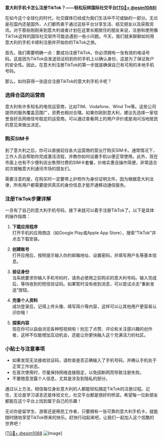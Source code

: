 **意大利手机卡怎么注册TikTok？——轻松玩转国际社交平台[[TG💪+ @esim1088](https://t.me/s/esim1088)]**

在如今这个全球化的时代，社交媒体已经成为我们生活中不可或缺的一部分。无论是在国内还是国外，人们都热衷于通过这些平台分享生活、结交朋友以及获取资讯。对于那些刚刚来到意大利或者计划在这里长期居住的朋友来说，注册和使用像TikTok这样的国际社交软件可能会遇到一些小问题。今天，我们就来聊聊如何用意大利的手机卡顺利注册并开始你的TikTok之旅。

首先，我们需要明确一点：要成功注册TikTok，你必须拥有一张有效的电话号码。这是因为TikTok会发送验证码到你的手机上以确认身份，这是为了保证账户的安全性。因此，在意大利注册TikTok的第一步就是确保自己有可用的本地手机号码。

那么，如何获得一张适合注册TikTok的意大利手机卡呢？

### 选择合适的运营商

意大利有许多知名的电信运营商，比如TIM、Vodafone、Wind Tre等。这些公司提供的服务覆盖范围广，资费也相对合理。如果你刚到意大利，建议先选择一家信誉良好且网络信号稳定的运营商。可以通过查看网上的用户评价或是询问当地居民的意见来做出决定。

### 购买SIM卡

到了意大利之后，你可以直接前往各大运营商的营业厅购买SIM卡。通常情况下，工作人员会帮助你完成激活流程，并教你如何设置手机以便正常使用。此外，现在市面上也有不少便利店出售预付费的SIM卡套餐，价格实惠且操作简便，非常适合初次接触意大利通讯市场的朋友们。

需要注意的是，在购买时一定要带上护照作为身份证明文件。因为根据意大利法律，所有用户都需要提供真实的身份信息才能开通移动通信服务。

### 注册TikTok步骤详解

一旦有了自己的意大利手机号码，接下来就可以着手注册TikTok了。以下是具体的操作指南：

1. **下载应用程序**  
   打开手机的应用商店（如Google Play或Apple App Store），搜索“TikTok”并点击下载安装。

2. **创建账号**  
   打开应用后，按照提示输入你的邮箱地址、设置密码，并填写用户名等基本信息。

3. **验证身份**  
   当系统要求你输入手机号码时，请务必使用之前购买的意大利号码。输入完成后，等待收到的短信验证码。如果暂时没有收到消息，可以尝试点击“重新发送”按钮。

4. **完善个人资料**  
   成功登录后，记得上传头像、填写简介等内容，这样可以让其他用户更容易认识你哦！

5. **探索内容**  
   现在你可以自由浏览各种短视频啦！别忘了点赞、评论和关注感兴趣的创作者，这样不仅能增加互动机会，还能让你更快融入这个充满活力的社区。

### 小贴士与注意事项

- 如果发现无法接收验证码，请检查是否正确输入了手机号码，并确认手机处于正常工作状态。
- 在首次使用时，尽量保持网络连接稳定，以免因断网而导致注册失败。
- 不要随意泄露个人信息，尤其是涉及到隐私的部分。

通过以上方法，相信每位身处意大利的人都能轻松搞定TikTok的注册过程。记住，无论是学习语言还是体验文化，社交平台都是很好的桥梁。希望每一位新朋友都能在这个平台上找到属于自己的乐趣！

无论你是留学生、游客还是移民工作者，只要拥有一张可靠的意大利手机卡，就能随时随地享受TikTok带来的快乐。赶快行动起来吧，让我们一起加入这个炫酷的世界吧！

[[TG💪+ @esim1088](https://t.me/s/esim1088) ![Image](https://i.postimg.cc/4NQfJmqS/Snipaste-2025-05-13-00-14-12.png)]